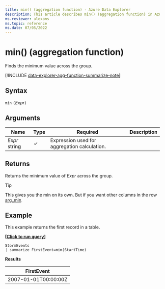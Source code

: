 ```yaml
---
title: min() (aggregation function) - Azure Data Explorer
description: This article describes min() (aggregation function) in Azure Data Explorer.
ms.reviewer: alexans
ms.topic: reference
ms.date: 07/05/2022
---
```

# min() (aggregation function)

Finds the minimum value across the group.

[!INCLUDE [data-explorer-agg-function-summarize-note](../../includes/data-explorer-agg-function-summarize-note.md)]

## Syntax

`min` `(`*Expr*`)`

## Arguments

| Name | Type | Required | Description |
|--|--|--|--|
| *Expr*  string | &check; | Expression used for aggregation calculation. |

## Returns

Returns the minimum value of *Expr* across the group.

> [!TIP]
> This gives you the min on its own. But if you want other columns in the row [arg_min](arg-min-aggfunction.md).

## Example

This example returns the first record in a table.

**\[**[**Click to run query**](https://dataexplorer.azure.com/clusters/help/databases/Samples?query=H4sIAAAAAAAAAwsuyS/KdS1LzSsp5qpRKC7NzU0syqxKVXDLLCouAYvb5mbmaQSXJBaVhGTmpmoCAMaAOl8xAAAA)**\]**

```kusto
StormEvents
| summarize FirstEvent=min(StartTime)
```

**Results**

| FirstEvent |
|--|
| 2007-01-01T00:00:00Z |

